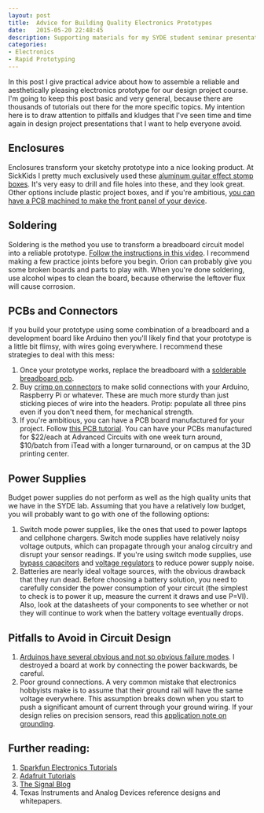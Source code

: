 ```yaml
---
layout: post
title:  Advice for Building Quality Electronics Prototypes
date:   2015-05-20 22:48:45
description: Supporting materials for my SYDE student seminar presentation on rapid electronics prototyping.
categories:
- Electronics
- Rapid Prototyping
---
```


In this post I give practical advice about how to assemble a reliable and aesthetically pleasing electronics prototype for our design project course. I'm going to keep this post basic and very general, because there are thousands of tutorials out there for the more specific topics. My intention here is to draw attention to pitfalls and kludges that I've seen time and time again in design project presentations that I want to help everyone avoid.

## Enclosures

Enclosures transform your sketchy prototype into a nice looking product. At SickKids I pretty much exclusively used these [aluminum guitar effect stomp boxes](https://www.creatroninc.com/product/aluminum-enclosure-120x95x35mm/?search_query=case&results=34). It's very easy to drill and file holes into these, and they look great. Other options include plastic project boxes, and if you're ambitious, [you can have a PCB machined to make the front panel of your device](https://www.youtube.com/watch?v=Yj0Bv4UEFSs).

## Soldering

Soldering is the method you use to transform a breadboard circuit model into a reliable prototype. [Follow the instructions in this video](https://www.youtube.com/watch?v=fYz5nIHH0iY). I recommend making a few practice joints before you begin. Orion can probably give you some broken boards and parts to play with. When you're done soldering, use alcohol wipes to clean the board, because otherwise the leftover flux will cause corrosion.

## PCBs and Connectors

If you build your prototype using some combination of a breadboard and a development board like Arduino then you'll likely find that your prototype is a little bit flimsy, with wires going everywhere. I recommend these strategies to deal with this mess:

1. Once your prototype works, replace the breadboard with a [solderable breadboard pcb](https://www.adafruit.com/products/571).
2. Buy [crimp on connectors](https://www.creatroninc.com/product/3-pin-male-jr-header-set/?search_query=crimp+on&results=101) to make solid connections with your Arduino, Raspberry Pi or whatever. These are much more sturdy than just sticking pieces of wire into the headers. Protip: populate all three pins even if you don't need them, for mechanical strength.
3. If you're ambitious, you can have a PCB board manufactured for your project. Follow [this PCB tutorial](https://www.youtube.com/watch?v=1AXwjZoyNno). You can have your PCBs manufactured for $22/each at Advanced Circuits with one week turn around, $10/batch from iTead with a longer turnaround, or on campus at the 3D printing center.

## Power Supplies

Budget power supplies do not perform as well as the high quality units that we have in the SYDE lab. Assuming that you have a relatively low budget, you will probably want to go with one of the following options:

1. Switch mode power supplies, like the ones that used to power laptops and cellphone chargers. Switch mode supplies have relatively noisy voltage outputs, which can propagate through your analog circuitry and disrupt your sensor readings. If you're using switch mode supplies, use [bypass capacitors](http://www.seattlerobotics.org/encoder/jun97/basics.html) and [voltage regulators](https://www.sparkfun.com/products/107) to reduce power supply noise.
2. Batteries are nearly ideal voltage sources, with the obvious drawback that they run dead. Before choosing a battery solution, you need to carefully consider the power consumption of your circuit (the simplest to check is to power it up, measure the current it draws and use P=VI). Also, look at the datasheets of your components to see whether or not they will continue to work when the battery voltage eventually drops.

## Pitfalls to Avoid in Circuit Design

1. [Arduinos have several obvious and not so obvious failure modes](http://www.ruggedcircuits.com/10-ways-to-destroy-an-arduino/). I destroyed a board at work by connecting the power backwards, be careful.
2. Poor ground connections. A very common mistake that electronics hobbyists make is to assume that their ground rail will have the same voltage everywhere. This assumption breaks down when you start to push a significant amount of current through your ground wiring. If your design relies on precision sensors, read this [application note on grounding](http://www.analog.com/library/analogdialogue/archives/46-06/staying_well_grounded.html).

## Further reading:

1. [Sparkfun Electronics Tutorials](https://www.sparkfun.com/tutorials)
2. [Adafruit Tutorials](https://learn.adafruit.com/)
3. [The Signal Blog](https://e2e.ti.com/blogs_/archives/b/thesignal/)
4. Texas Instruments and Analog Devices reference designs and whitepapers.